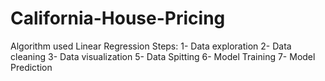 # California-House-Pricing
Algorithm used Linear Regression
Steps:
1- Data exploration
2- Data cleaning
3- Data visualization
5- Data Spitting
6- Model Training
7- Model Prediction

